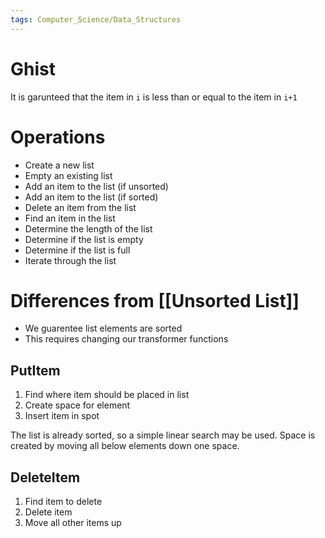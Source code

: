 ```yaml
---
tags: Computer_Science/Data_Structures
---
```


# Ghist

It is garunteed that the item in `i` is less than or equal to the item in `i+1`

# Operations

* Create a new list 
* Empty an existing list
* Add an item to the list (if unsorted)
* Add an item to the list (if sorted)
* Delete an item from the list
* Find an item in the list
* Determine the length of the list
* Determine if the list is empty
* Determine if the list is full
* Iterate through the list

# Differences from [[Unsorted List]]

* We guarentee list elements are sorted
* This requires changing our transformer functions

## PutItem

1. Find where item should be placed in list
2. Create space for element
3. Insert item in spot

The list is already sorted, so a simple linear search may be used. Space is created by moving all below elements down one space.

## DeleteItem

1. Find item to delete
2. Delete item
3. Move all other items up

